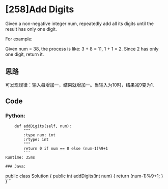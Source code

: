# [258]Add Digits

Given a non-negative integer num, repeatedly add all its digits until the result has only one digit.

For example:

Given num = 38, the process is like: 3 + 8 = 11, 1 + 1 = 2. Since 2 has only one digit, return it.


## 思路
可发现规律：输入每增加一，结果就增加一。当输入为10时，结果减9变为1.

## Code

### Python:
```class Solution(object):
    def addDigits(self, num):
        """
        :type num: int
        :rtype: int
        """
        return 0 if num == 0 else (num-1)%9+1
        ```
Runtime: 35ms

### Java:
```
public class Solution {
    public int addDigits(int num) {
        return (num-1)%9+1;
    }
}```